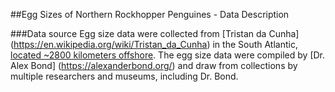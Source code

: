 ##Egg Sizes of Northern Rockhopper Penguines - Data Description

###Data source
Egg size data were collected from [Tristan da Cunha] (https://en.wikipedia.org/wiki/Tristan_da_Cunha) in the South Atlantic, [located ~2800 kilometers offshore](https://www.google.com/maps/place/Tristan+da+Cunha/@-37.1160481,-30.2136665,4z/data=!4m5!3m4!1s0x25a3b1a1af6dc9b:0x69ee2d95dc98aedb!8m2!3d-37.1052489!4d-12.2776838). The egg size data were compiled by [Dr. Alex Bond] (https://alexanderbond.org/) and draw from collections by multiple researchers and museums, including Dr. Bond. 
